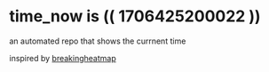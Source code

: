 # time_now is (( 1706425200022 ))

an automated repo that shows the currnent time

inspired by [breakingheatmap](https://github.com/breakingheatmap/breakingheatmap)
